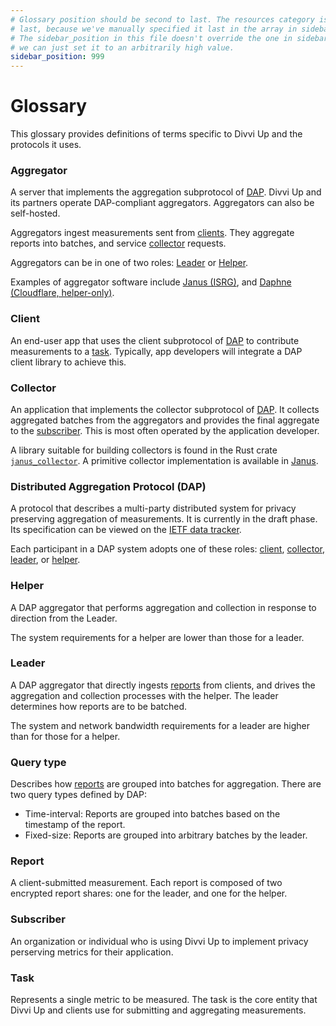 ```yaml
---
# Glossary position should be second to last. The resources category is always
# last, because we've manually specified it last in the array in sidebars.js.
# The sidebar_position in this file doesn't override the one in sidebars.js, so
# we can just set it to an arbitrarily high value.
sidebar_position: 999
---
```


# Glossary

This glossary provides definitions of terms specific to Divvi Up and the
protocols it uses.

### Aggregator

A server that implements the aggregation subprotocol of
[DAP](#distributed-aggregation-protocol-dap). Divvi Up and its partners operate
DAP-compliant aggregators. Aggregators can also be self-hosted.

Aggregators ingest measurements sent from [clients](#client). They aggregate
reports into batches, and service [collector](#collector) requests.

Aggregators can be in one of two roles: [Leader](#leader) or [Helper](#helper).

Examples of aggregator software include [Janus (ISRG)][janus], and [Daphne
(Cloudflare, helper-only)][daphne].

### Client

An end-user app that uses the client subprotocol of
[DAP](#distributed-aggregation-protocol-dap) to contribute measurements to a
[task](#task). Typically, app developers will integrate a DAP client library to
achieve this.

### Collector

An application that implements the collector subprotocol of
[DAP](#distributed-aggregation-protocol-dap). It collects aggregated batches
from the aggregators and provides the final aggregate to the
[subscriber](#subscriber). This is most often operated by the application
developer.

A library suitable for building collectors is found in the Rust crate
[`janus_collector`][janus_collector]. A primitive collector implementation is
available in [Janus][collect.rs].

### Distributed Aggregation Protocol (DAP)

A protocol that describes a multi-party distributed system for privacy
preserving aggregation of measurements. It is currently in the draft phase. Its
specification can be viewed on the [IETF data tracker][DAP].

Each participant in a DAP system adopts one of these roles: [client](#client),
[collector](#collector), [leader](#leader), or [helper](#helper).

### Helper

A DAP aggregator that performs aggregation and collection in response to
direction from the Leader.

The system requirements for a helper are lower than those for a leader.

### Leader

A DAP aggregator that directly ingests [reports](#report) from clients, and
drives the aggregation and collection processes with the helper. The leader
determines how reports are to be batched.

The system and network bandwidth requirements for a leader are higher than for
those for a helper.

### Query type

Describes how [reports](#report) are grouped into batches for aggregation. There
are two query types defined by DAP:

- Time-interval: Reports are grouped into batches based on the timestamp of the
  report.
- Fixed-size: Reports are grouped into arbitrary batches by the leader.

### Report

A client-submitted measurement. Each report is composed of two encrypted report
shares: one for the leader, and one for the helper.

### Subscriber

An organization or individual who is using Divvi Up to implement privacy
perserving metrics for their application.

### Task

Represents a single metric to be measured. The task is the core entity that
Divvi Up and clients use for submitting and aggregating measurements.

[janus]: https://github.com/divviup/janus
[daphne]: https://github.com/cloudflare/daphne
[janus_collector]: https://docs.rs/janus_collector/latest/janus_collector/
[collect.rs]:
  https://github.com/divviup/janus/blob/main/tools/src/bin/collect.rs
[DAP]: https://datatracker.ietf.org/doc/draft-ietf-ppm-dap/
